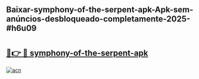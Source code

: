 ## Baixar-symphony-of-the-serpent-apk-Apk-sem-anúncios-desbloqueado-completamente-2025-#h6u09

# <h2><a href="https://ainizakaria.my?title=symphony-of-the-serpent-apk&ref=20M">🔗👉 🔴 symphony-of-the-serpent-apk</a></h2>

[![acn](https://github.com/user-attachments/assets/0f9c940e-d8b0-45ae-aac7-cd30a18b3e1c)](https://ainizakaria.my?title=symphony-of-the-serpent-apk&ref=20M)

